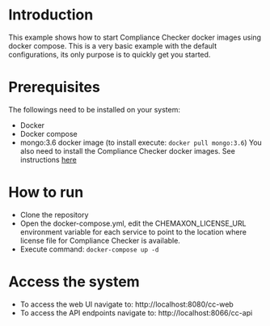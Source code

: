# Introduction
This example shows how to start Compliance Checker docker images using docker compose. This is a very basic example with the default configurations, its only purpose is to quickly get you started.

# Prerequisites
The followings need to be installed on your system:
- Docker
- Docker compose
- mongo:3.6 docker image (to install execute: `docker pull mongo:3.6`)
You also need to install the Compliance Checker docker images. See instructions [here](https://chemaxon.com/products/compliance-checker/download)

# How to run
- Clone the repository
- Open the docker-compose.yml, edit the CHEMAXON_LICENSE_URL environment variable for each service to point to the location where license file for Compliance Checker is available.
- Execute command: `docker-compose up -d`

# Access the system
- To access the web UI navigate to: http://localhost:8080/cc-web
- To access the API endpoints navigate to: http://localhost:8066/cc-api